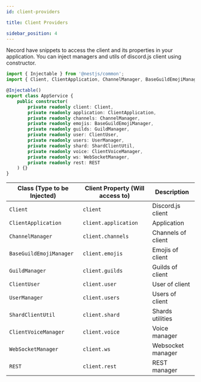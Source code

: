 ```yaml
---
id: client-providers

title: Client Providers

sidebar_position: 4
---
```


Necord have snippets to access the client and its properties in your application.
You can inject managers and utils of discord.js client using constructor.

```typescript title="app.service.ts"
import { Injectable } from '@nestjs/common';
import { Client, ClientApplication, ChannelManager, BaseGuildEmojiManager, GuildManager, ClientUser, UserManager, ShardClientUtil, ClientVoiceManager, WebSocketManager, REST } from 'discord.js';

@Injectable()
export class AppService {
    public constructor(
        private readonly client: Client,
        private readonly application: ClientApplication,
        private readonly channels: ChannelManager,
        private readonly emojis: BaseGuildEmojiManager,
        private readonly guilds: GuildManager,
        private readonly user: ClientUser,
        private readonly users: UserManager,
        private readonly shard: ShardClientUtil,
        private readonly voice: ClientVoiceManager,
        private readonly ws: WebSocketManager,
        private readonly rest: REST
    ) {}
}
```

| Class (Type to be Injected) | Client Property (Will access to) | Description        |
|-----------------------------|----------------------------------|--------------------|
| `Client`                    | `client`                         | Discord.js client  |
| `ClientApplication`         | `client.application`             | Application        |
| `ChannelManager`            | `client.channels`                | Channels of client |  
| `BaseGuildEmojiManager`     | `client.emojis`                  | Emojis of client   |  
| `GuildManager`              | `client.guilds`                  | Guilds of client   |
| `ClientUser`                | `client.user`                    | User of client     |  
| `UserManager`               | `client.users`                   | Users of client    |
| `ShardClientUtil`           | `client.shard`                   | Shards utilities   |
| `ClientVoiceManager`        | `client.voice`                   | Voice manager      |
| `WebSocketManager`          | `client.ws`                      | Websocket manager  |
| `REST`                      | `client.rest`                    | REST manager       |
